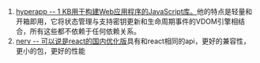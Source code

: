 1. [hyperapp -- 1 KB用于构建Web应用程序的JavaScript库。](https://github.com/hyperapp/hyperapp)他的特点是轻量和开箱即用，它将状态管理与支持密钥更新和生命周期事件的VDOM引擎相结合，所有这些都不依赖于任何依赖关系。
2. [nerv -- 可以说是react的国内优化版](https://github.com/NervJS/nerv)具有和react相同的api，更好的兼容性，更小的包，更好的性能